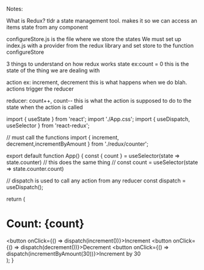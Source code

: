 Notes:

What is Redux?
tldr a state management tool. makes it so we can access an items state from any component

configureStore.js is the file where we store the states
We must set up index.js with a provider from the redux library and set store to the function configureStore

3 things to understand on how redux works
state ex:count = 0
this is the state of the thing we are dealing with

action ex: increment, decrement
this is what happens when we do blah. actions trigger the reducer

reducer: count++, count--
this is what the action is supposed to do to the state when the action is called

import { useState } from 'react';
import './App.css';
import { useDispatch, useSelector } from 'react-redux';

// must call the functions
import { increment, decrement,incrementByAmount } from './redux/counter';

export default function App() {
  const { count } = useSelector(state => state.counter)
  // this does the same thing
  // const count = useSelector(state => state.counter.count)

  // dispatch is used to call any action from any reducer
  const dispatch = useDispatch();

  return (
    <div className='page'>
      <h1>Count: {count}</h1>
      <button onClick={() => dispatch(increment())}>Increment</button>
      <button onClick={() => dispatch(decrement())}>Decrement</button>
      <button onClick={() => dispatch(incrementByAmount(30))}>Increment by 30</button>
    </div >
  );
}
